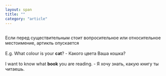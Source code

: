 ```yaml
---
layout: span
title: ""
category: "article"
---
```

<section class='rules'><span><br>Если перед существительным стоит вопросительное или относительное местоимение, артикль опускается<br><br>E.g. What colour is your <b>cat</b>? - Какого цвета Ваша кошка?<br><br>I want to know what <b>book</b> you are reading. - Я хочу знать, какую книгу ты читаешь.<br></span></section>